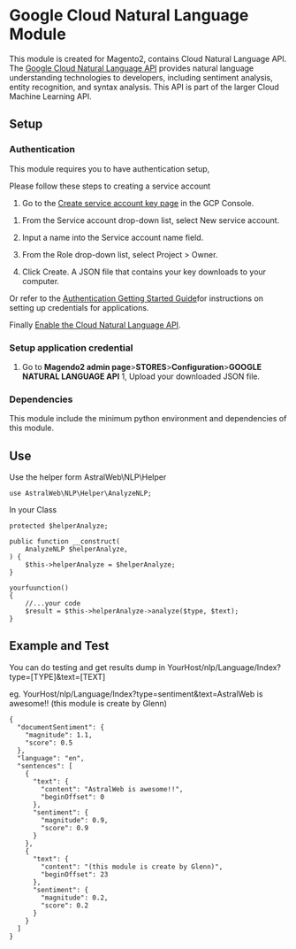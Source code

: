 # Google Cloud Natural Language Module 

This module is created for Magento2, contains Cloud Natural Language API. The [Google Cloud Natural Language API] provides natural language understanding technologies to developers, including sentiment analysis, entity recognition, and syntax analysis. This API is part of the larger Cloud Machine Learning API.

[Google Cloud Natural Language API]:
    http://cloud.google.com/natural-language

## Setup

### Authentication

This module requires you to have authentication setup,

Please follow these steps to creating a service account

1. Go to the [Create service account key page] in the GCP Console.

[Create service account key page]:
    https://console.cloud.google.com/apis/credentials/serviceaccountkey

1. From the Service account drop-down list, select New service account.

1. Input a name into the Service account name field.

1. From the Role drop-down list, select Project > Owner.

1. Click Create. A JSON file that contains your key downloads to your computer.

Or refer to the
[Authentication Getting Started Guide]for instructions on setting up
credentials for applications.

[Authentication Getting Started Guide]:
    https://cloud.google.com/docs/authentication/getting-started

Finally
[Enable the Cloud Natural Language API].

[Enable the Cloud Natural Language API]:
    https://console.cloud.google.com/flows/enableapi?apiid=language.googleapis.com


### Setup application credential
1. Go to **Magendo2 admin page**>**STORES**>**Configuration**>**GOOGLE NATURAL LANGUAGE API**
1, Upload your downloaded JSON file. 


### Dependencies
This module include the minimum python environment and dependencies of this module.


## Use

Use the helper form AstralWeb\NLP\Helper

    use AstralWeb\NLP\Helper\AnalyzeNLP;
    
In your Class
    
    protected $helperAnalyze;
    
    public function __construct(
        AnalyzeNLP $helperAnalyze,
    ) {
        $this->helperAnalyze = $helperAnalyze;
    }
    
    yourfuunction()
    {
        //...your code
        $result = $this->helperAnalyze->analyze($type, $text);
    }


## Example and Test

You can do testing and get results dump in 
YourHost/nlp/Language/Index?type=[TYPE]&text=[TEXT]

eg.
YourHost/nlp/Language/Index?type=sentiment&text=AstralWeb is awesome!! (this module is create by Glenn)

    {
      "documentSentiment": {
        "magnitude": 1.1,
        "score": 0.5
      },
      "language": "en",
      "sentences": [
        {
          "text": {
            "content": "AstralWeb is awesome!!",
            "beginOffset": 0
          },
          "sentiment": {
            "magnitude": 0.9,
            "score": 0.9
          }
        },
        {
          "text": {
            "content": "(this module is create by Glenn)",
            "beginOffset": 23
          },
          "sentiment": {
            "magnitude": 0.2,
            "score": 0.2
          }
        }
      ]
    }
    
    
    
